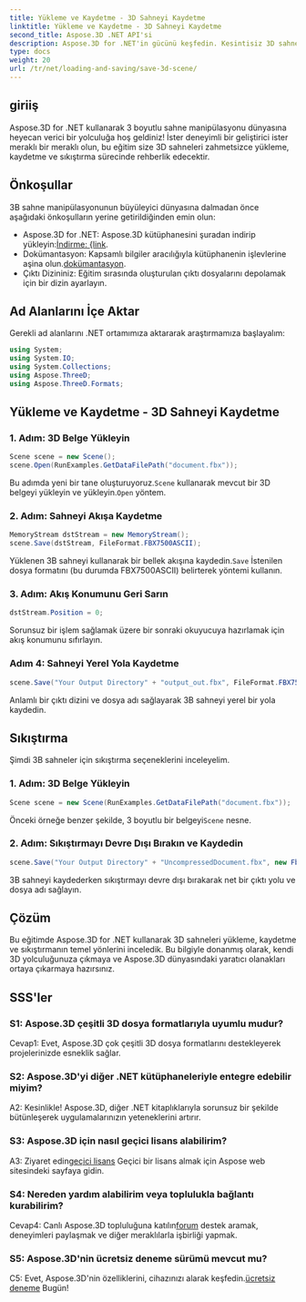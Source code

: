 ```yaml
---
title: Yükleme ve Kaydetme - 3D Sahneyi Kaydetme
linktitle: Yükleme ve Kaydetme - 3D Sahneyi Kaydetme
second_title: Aspose.3D .NET API'si
description: Aspose.3D for .NET'in gücünü keşfedin. Kesintisiz 3D sahne manipülasyonu için çok yönlü bir kitaplık. Zahmetsizce yükleyin, kaydedin ve sıkıştırın.
type: docs
weight: 20
url: /tr/net/loading-and-saving/save-3d-scene/
---
```

## giriiş

Aspose.3D for .NET kullanarak 3 boyutlu sahne manipülasyonu dünyasına heyecan verici bir yolculuğa hoş geldiniz! İster deneyimli bir geliştirici ister meraklı bir meraklı olun, bu eğitim size 3D sahneleri zahmetsizce yükleme, kaydetme ve sıkıştırma sürecinde rehberlik edecektir.

## Önkoşullar

3B sahne manipülasyonunun büyüleyici dünyasına dalmadan önce aşağıdaki önkoşulların yerine getirildiğinden emin olun:

-  Aspose.3D for .NET: Aspose.3D kütüphanesini şuradan indirip yükleyin:[İndirme: {link](https://releases.aspose.com/3d/net/).
-  Dokümantasyon: Kapsamlı bilgiler aracılığıyla kütüphanenin işlevlerine aşina olun.[dokümantasyon](https://reference.aspose.com/3d/net/).
- Çıktı Dizininiz: Eğitim sırasında oluşturulan çıktı dosyalarını depolamak için bir dizin ayarlayın.

## Ad Alanlarını İçe Aktar

Gerekli ad alanlarını .NET ortamımıza aktararak araştırmamıza başlayalım:

```csharp
using System;
using System.IO;
using System.Collections;
using Aspose.ThreeD;
using Aspose.ThreeD.Formats;
```

## Yükleme ve Kaydetme - 3D Sahneyi Kaydetme

### 1. Adım: 3D Belge Yükleyin

```csharp
Scene scene = new Scene();
scene.Open(RunExamples.GetDataFilePath("document.fbx"));
```

 Bu adımda yeni bir tane oluşturuyoruz.`Scene` kullanarak mevcut bir 3D belgeyi yükleyin ve yükleyin.`Open` yöntem.

### 2. Adım: Sahneyi Akışa Kaydetme

```csharp
MemoryStream dstStream = new MemoryStream();
scene.Save(dstStream, FileFormat.FBX7500ASCII);
```

 Yüklenen 3B sahneyi kullanarak bir bellek akışına kaydedin.`Save` İstenilen dosya formatını (bu durumda FBX7500ASCII) belirterek yöntemi kullanın.

### 3. Adım: Akış Konumunu Geri Sarın

```csharp
dstStream.Position = 0;
```

Sorunsuz bir işlem sağlamak üzere bir sonraki okuyucuya hazırlamak için akış konumunu sıfırlayın.

### Adım 4: Sahneyi Yerel Yola Kaydetme

```csharp
scene.Save("Your Output Directory" + "output_out.fbx", FileFormat.FBX7500ASCII);
```

Anlamlı bir çıktı dizini ve dosya adı sağlayarak 3B sahneyi yerel bir yola kaydedin.

## Sıkıştırma

Şimdi 3B sahneler için sıkıştırma seçeneklerini inceleyelim.

### 1. Adım: 3D Belge Yükleyin

```csharp
Scene scene = new Scene(RunExamples.GetDataFilePath("document.fbx"));
```

 Önceki örneğe benzer şekilde, 3 boyutlu bir belgeyi`Scene` nesne.

### 2. Adım: Sıkıştırmayı Devre Dışı Bırakın ve Kaydedin

```csharp
scene.Save("Your Output Directory" + "UncompressedDocument.fbx", new FbxSaveOptions(FileFormat.FBX7500ASCII) { EnableCompression = false });
```

3B sahneyi kaydederken sıkıştırmayı devre dışı bırakarak net bir çıktı yolu ve dosya adı sağlayın.

## Çözüm

Bu eğitimde Aspose.3D for .NET kullanarak 3D sahneleri yükleme, kaydetme ve sıkıştırmanın temel yönlerini inceledik. Bu bilgiyle donanmış olarak, kendi 3D yolculuğunuza çıkmaya ve Aspose.3D dünyasındaki yaratıcı olanakları ortaya çıkarmaya hazırsınız.

## SSS'ler

### S1: Aspose.3D çeşitli 3D dosya formatlarıyla uyumlu mudur?

Cevap1: Evet, Aspose.3D çok çeşitli 3D dosya formatlarını destekleyerek projelerinizde esneklik sağlar.

### S2: Aspose.3D'yi diğer .NET kütüphaneleriyle entegre edebilir miyim?

A2: Kesinlikle! Aspose.3D, diğer .NET kitaplıklarıyla sorunsuz bir şekilde bütünleşerek uygulamalarınızın yeteneklerini artırır.

### S3: Aspose.3D için nasıl geçici lisans alabilirim?

 A3: Ziyaret edin[geçici lisans](https://purchase.aspose.com/temporary-license/) Geçici bir lisans almak için Aspose web sitesindeki sayfaya gidin.

### S4: Nereden yardım alabilirim veya toplulukla bağlantı kurabilirim?

 Cevap4: Canlı Aspose.3D topluluğuna katılın[forum](https://forum.aspose.com/c/3d/18) destek aramak, deneyimleri paylaşmak ve diğer meraklılarla işbirliği yapmak.

### S5: Aspose.3D'nin ücretsiz deneme sürümü mevcut mu?

 C5: Evet, Aspose.3D'nin özelliklerini, cihazınızı alarak keşfedin.[ücretsiz deneme](https://releases.aspose.com/) Bugün!